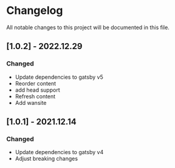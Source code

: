 # Changelog
All notable changes to this project will be documented in this file.

## [1.0.2] - 2022.12.29

### Changed
- Update dependencies to gatsby v5
- Reorder content
- add head support
- Refresh content
- Add wansite

## [1.0.1] - 2021.12.14

### Changed
- Update dependencies to gatsby v4
- Adjust breaking changes

